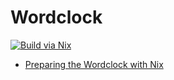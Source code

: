 # Wordclock

[![Build via Nix](https://github.com/SFrijters/wordclock/actions/workflows/nix-flake-check.yml/badge.svg)](https://github.com/SFrijters/wordclock/actions/workflows/nix-flake-check.yml)

* [Preparing the Wordclock with Nix](Wordclock/README.md)
